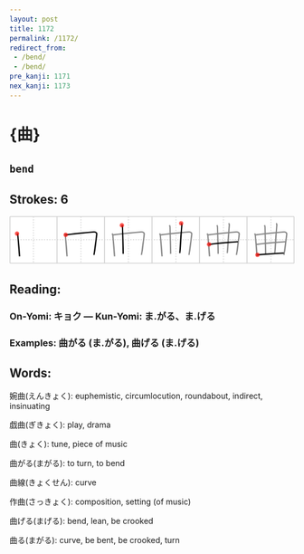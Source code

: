 ```yaml
---
layout: post
title: 1172
permalink: /1172/
redirect_from:
 - /bend/
 - /bend/
pre_kanji: 1171
nex_kanji: 1173
---
```


# {曲}

## `bend`

## Strokes: 6

<div class="stroke"><img src="../images/E69BB2.png" /></div>

## Reading:

### On-Yomi: キョク &mdash; Kun-Yomi: ま.がる、ま.げる

### Examples: 曲がる (ま.がる), 曲げる (ま.げる)

## Words:

婉曲(えんきょく): euphemistic, circumlocution, roundabout, indirect, insinuating

戯曲(ぎきょく): play, drama

曲(きょく): tune, piece of music

曲がる(まがる): to turn, to bend

曲線(きょくせん): curve

作曲(さっきょく): composition, setting (of music)

曲げる(まげる): bend, lean, be crooked

曲る(まがる): curve, be bent, be crooked, turn
